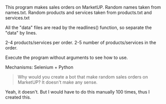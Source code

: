 This program makes sales orders on MarketUP. Random names taken from names.txt. Random products and services taken from products.txt and services.txt

All the "data" files are read by the readlines() function, so separate the "data" by lines.

2-4 products/services per order. 2-5 number of products/services in the order.

Execute the program without arguments to see how to use.

Mechanisms: Selenium + Python

> Why would you create a bot that make random sales orders on MarketUP? It doesn't make any sense.

Yeah, it doesn't. But I would have to do this manually 100 times, thus I created this.
